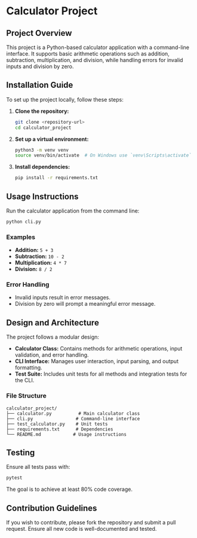 # Calculator Project

## Project Overview
This project is a Python-based calculator application with a command-line interface. It supports basic arithmetic operations such as addition, subtraction, multiplication, and division, while handling errors for invalid inputs and division by zero.

## Installation Guide
To set up the project locally, follow these steps:

1. **Clone the repository:**
   ```bash
   git clone <repository-url>
   cd calculator_project
   ```

2. **Set up a virtual environment:**
   ```bash
   python3 -m venv venv
   source venv/bin/activate  # On Windows use `venv\Scripts\activate`
   ```

3. **Install dependencies:**
   ```bash
   pip install -r requirements.txt
   ```

## Usage Instructions
Run the calculator application from the command line:

```bash
python cli.py
```

### Examples
- **Addition:**  `5 + 3`
- **Subtraction:** `10 - 2`
- **Multiplication:** `4 * 7`
- **Division:** `8 / 2`

### Error Handling
- Invalid inputs result in error messages.
- Division by zero will prompt a meaningful error message.

## Design and Architecture
The project follows a modular design:

- **Calculator Class:** Contains methods for arithmetic operations, input validation, and error handling.
- **CLI Interface:** Manages user interaction, input parsing, and output formatting.
- **Test Suite:** Includes unit tests for all methods and integration tests for the CLI.

### File Structure
```
calculator_project/
├── calculator.py          # Main calculator class
├── cli.py                # Command-line interface
├── test_calculator.py    # Unit tests
├── requirements.txt      # Dependencies
└── README.md            # Usage instructions
```

## Testing
Ensure all tests pass with:
```bash
pytest
```
The goal is to achieve at least 80% code coverage.

## Contribution Guidelines
If you wish to contribute, please fork the repository and submit a pull request. Ensure all new code is well-documented and tested.
